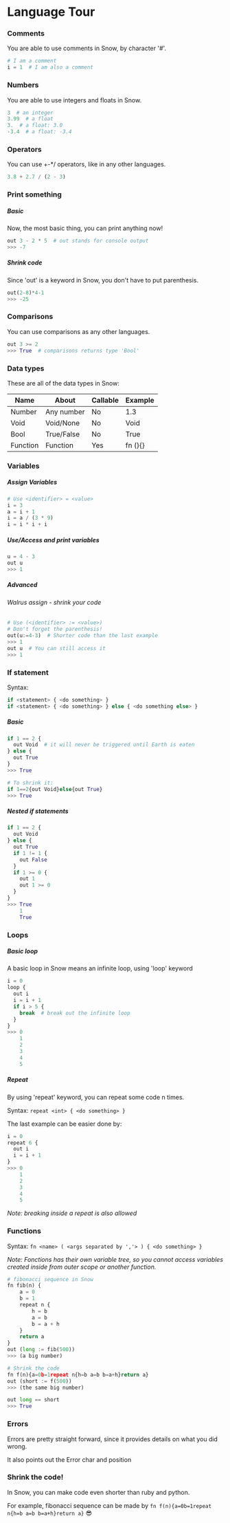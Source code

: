 # Language Tour

### Comments

You are able to use comments in Snow, by character '#'.

```python
# I am a comment
i = 1  # I am also a comment
```

### Numbers

You are able to use integers and floats in Snow.

```python
3  # an integer
3.99  # a float
3.  # a float: 3.0
-3.4  # a float: -3.4
```

### Operators

You can use +-*/ operators, like in any other languages.

```python
3.8 + 2.7 / (2 - 3)
```

### Print something

##### Basic

Now, the most basic thing, you can print anything now!

```python
out 3 - 2 * 5  # out stands for console output
>>> -7
```

##### Shrink code

Since 'out' is a keyword in Snow, you don't have to put parenthesis.

```python
out(2-8)*4-1
>>> -25
```

### Comparisons

You can use comparisons as any other languages.

```python
out 3 >= 2
>>> True  # comparisons returns type 'Bool'
```

### Data types

These are all of the data types in Snow:

| Name     | About      | Callable | Example |
|----------|------------|----------|---------|
| Number   | Any number | No       | 1.3     |
| Void     | Void/None  | No       | Void    |
| Bool     | True/False | No       | True    |
| Function | Function   | Yes      | fn (){} |

### Variables

##### Assign Variables

```python
# Use <identifier> = <value>
i = 3
a = i + 1
i = a / (3 * 9)
i = i * i + i
```

##### Use/Access and print variables

```python
u = 4 - 3
out u
>>> 1
```

##### Advanced
###### Walrus assign - shrink your code

```python
# Use (<identifier> := <value>)
# Don't forget the parenthesis!
out(u:=4-3)  # Shorter code than the last example
>>> 1
out u  # You can still access it
>>> 1
```

### If statement

Syntax:
```python
if <statement> { <do something> } 
if <statement> { <do something> } else { <do something else> }
```

##### Basic
```python
if 1 == 2 {
  out Void  # it will never be triggered until Earth is eaten
} else {
  out True
}
>>> True

# To shrink it:
if 1==2{out Void}else{out True}
>>> True
```

##### Nested if statements
```python
if 1 == 2 {
  out Void
} else {
  out True
  if 1 != 1 {
    out False
  }
  if 1 >= 0 {
    out 1
    out 1 >= 0
  }
}
>>> True
    1
    True
```

### Loops

##### Basic loop

A basic loop in Snow means an infinite loop, using 'loop' keyword

```python
i = 0
loop {
  out i
  i = i + 1
  if i > 5 {
    break  # break out the infinite loop
  }
}
>>> 0
    1
    2
    3
    4
    5
```

##### Repeat

By using 'repeat' keyword, you can repeat some code n times.

Syntax: `repeat <int> { <do something> }`

The last example can be easier done by:
```python
i = 0
repeat 6 {
  out i
  i = i + 1
}
>>> 0
    1
    2
    3
    4
    5
```

_Note: breaking inside a repeat is also allowed_

### Functions

Syntax: `fn <name> ( <args separated by ','> ) { <do something> }`

_Note: Fonctions has their own variable tree, so you cannot access variables created inside from outer scope or another function._

```python
# fibonacci sequence in Snow
fn fib(n) {
    a = 0
    b = 1
    repeat n {
        h = b
        a = b
        b = a + h
    }
    return a
}
out (long := fib(500))
>>> (a big number)

# Shrink the code
fn f(n){a=0b=1repeat n{h=b a=b b=a+h}return a}
out (short := f(500))
>>> (the same big number)

out long == short
>>> True
```

### Errors

Errors are pretty straight forward, since it provides details on what you did wrong.

It also points out the Error char and position

### Shrink the code!

In Snow, you can make code even shorter than ruby and python.

For example, fibonacci sequence can be made by `fn f(n){a=0b=1repeat n{h=b a=b b=a+h}return a}` 😎
